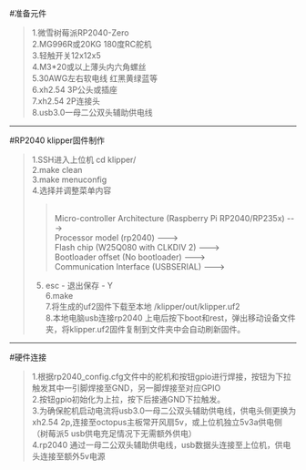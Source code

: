 #准备元件<br>
>1.微雪树莓派RP2040-Zero<br>
>2.MG996R或20KG 180度RC舵机<br>
>3.轻触开关12x12x5<br>
>4.M3*20或以上薄头内六角螺丝<br>
>5.30AWG左右软电线 红黑黄绿蓝等<br>
>6.xh2.54 3P公头或插座<br>
>7.xh2.54 2P连接头<br>
>8.usb3.0一母二公双头辅助供电线
--------
#RP2040 klipper固件制作<br>
>1.SSH进入上位机 cd klipper/ <br>
>2.make clean<br>
>3.make menuconfig<br>
>4.选择并调整菜单内容
>><br>Micro-controller Architecture (Raspberry Pi RP2040/RP235x)  ---><br>
>>Processor model (rp2040)  ---><br>
>>Flash chip (W25Q080 with CLKDIV 2)  ---><br>
>>Bootloader offset (No bootloader)  ---><br>
>>Communication Interface (USBSERIAL)  ---><br>
>5. esc - 退出保存 - Y<br>
>6.make<br>
>7.将生成的uf2固件下载至本地 /klipper/out/klipper.uf2<br>
>8.本地电脑usb连接rp2040 上电后按下boot和rest，弹出移动设备文件夹，将klipper.uf2固件复制到文件夹中会自动刷新固件。<br>
--------
#硬件连接<br>
>1.根据rp2040_config.cfg文件中的舵机和按钮gpio进行焊接，按钮为下拉触发其中一引脚焊接至GND，另一脚焊接至对应GPIO<br>
>2.按钮gpio初始化为上拉，按下后接通GND下拉触发。<br>
>3.为确保舵机启动电流将usb3.0一母二公双头辅助供电线，供电头侧更换为xh2.54 2p,连接至octopus主板常开风扇5v，或上位机独立5v3a供电侧（树莓派5 usb供电充足情况下无需额外供电）<br>
>4.rp2040 通过一母二公双头辅助供电线，usb数据头连接至上位机，供电头连接至额外5v电源<br>
